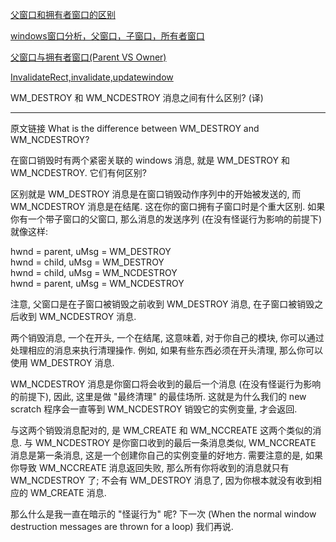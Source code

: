 
[父窗口和拥有者窗口的区别](https://blog.csdn.net/u010983763/article/details/53636953)

[windows窗口分析，父窗口，子窗口，所有者窗口](https://blog.csdn.net/u010983763/article/details/53636831)

[父窗口与拥有者窗口(Parent VS Owner)](https://blog.csdn.net/smstong/article/details/42295407)

[InvalidateRect,invalidate,updatewindow](https://www.cnblogs.com/dongsheng/p/3646964.html)


WM_DESTROY 和 WM_NCDESTROY 消息之间有什么区别? (译)
***
原文链接 What is the difference between WM_DESTROY and WM_NCDESTROY? 

在窗口销毁时有两个紧密关联的 windows 消息, 就是 WM_DESTROY 和 WM_NCDESTROY. 它们有何区别? 

区别就是 WM_DESTROY 消息是在窗口销毁动作序列中的开始被发送的, 而 WM_NCDESTROY 消息是在结尾. 这在你的窗口拥有子窗口时是个重大区别. 如果你有一个带子窗口的父窗口, 那么消息的发送序列 (在没有怪诞行为影响的前提下) 就像这样: 

hwnd = parent, uMsg = WM_DESTROY  
hwnd = child, uMsg = WM_DESTROY  
hwnd = child, uMsg = WM_NCDESTROY  
hwnd = parent, uMsg = WM_NCDESTROY  

注意, 父窗口是在子窗口被销毁之前收到 WM_DESTROY 消息, 在子窗口被销毁之后收到 WM_NCDESTROY 消息. 

两个销毁消息, 一个在开头, 一个在结尾, 这意味着, 对于你自己的模块, 你可以通过处理相应的消息来执行清理操作. 例如, 如果有些东西必须在开头清理, 那么你可以使用 WM_DESTROY 消息. 

WM_NCDESTROY 消息是你窗口将会收到的最后一个消息 (在没有怪诞行为影响的前提下), 因此, 这里是做 "最终清理" 的最佳场所. 这就是为什么我们的 new scratch 程序会一直等到 WM_NCDESTROY 销毁它的实例变量, 才会返回. 

与这两个销毁消息配对的, 是 WM_CREATE 和 WM_NCCREATE 这两个类似的消息. 与 WM_NCDESTROY 是你窗口收到的最后一条消息类似, WM_NCCREATE 消息是第一条消息, 这是一个创建你自己的实例变量的好地方. 需要注意的是, 如果你导致 WM_NCCREATE 消息返回失败, 那么所有你将收到的消息就只有 WM_NCDESTROY 了; 不会有 WM_DESTROY 消息了, 因为你根本就没有收到相应的 WM_CREATE 消息. 

那么什么是我一直在暗示的 "怪诞行为" 呢? 下一次 (When the normal window destruction messages are thrown for a loop) 我们再说. 
